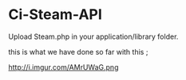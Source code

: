 # Ci-Steam-API

Upload Steam.php in your application/library folder.

this is what we have done so far with this ;

http://i.imgur.com/AMrUWaG.png
